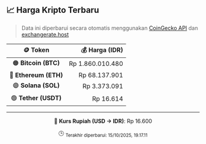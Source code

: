 

<!-- HARGA_KRIPTO -->
## 📈 Harga Kripto Terbaru

> Data ini diperbarui secara otomatis menggunakan [CoinGecko API](https://www.coingecko.com/) dan [exchangerate.host](https://exchangerate.host/)

<div align="center">

| 🪙 Token | 💰 Harga (IDR) |
|:------:|---------------:|
| 🟠 **Bitcoin (BTC)**   | Rp 1.860.010.480 |
| 🔵 **Ethereum (ETH)**  | Rp 68.137.901 |
| 🟣 **Solana (SOL)**    | Rp 3.373.091 |
| 🟢 **Tether (USDT)**   | Rp 16.614 |

---

💱 **Kurs Rupiah (USD → IDR)**: Rp 16.600

🕒 <sub>Terakhir diperbarui: 15/10/2025, 19.17.11</sub>

</div>
<!-- /HARGA_KRIPTO -->